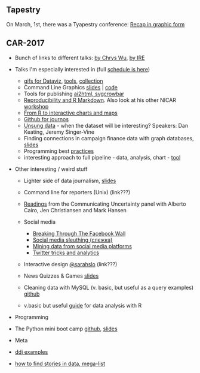 ## Tapestry
On March, 1st, there was a Tyapestry conference:
[Recap in graphic form](http://catherinemaddenrelay.com/blog/2017/3/6/tapestry-2017-recap)


## CAR-2017
* Bunch of links to different talks: [by Chrys Wu](http://blog.chryswu.com/2017/03/02/nicar17-slides-links-tutorials-nicar17/), [by IRE](https://ire.org/conferences/nicar2017/tipsheets-and-links/)
* Talks I'm especially interested in (full [schedule is here](http://ire.org/conferences/nicar2017/schedule/))
  * [gifs for Dataviz](http://lenagroeger.com/datagifs/#/), [tools](https://github.com/lenagroeger/gifs), [collection](https://www.pinterest.com/jsvine/datagifs/)
  * Command Line Graphics [slides](https://docs.google.com/presentation/d/1YEP9VJM16foortYfbaLrcwCR8X8V_XA5uEWPLoDjJ9Y/mobilepresent?slide=id.p) | [code](https://github.com/jonkeegan/command-line-graphics)
  * Tools for publishing [ai2html, svgcrowbar](https://docs.google.com/presentation/d/1YSxRxrPTpCOyrYyJlyR_U33PuhZI2xYjCmISJp3KM3k/pub#slide=id.g1d0b3f77a7_0_0)
  * [Reproducibility and R Markdown](https://andrewbtran.github.io/NICAR/2017/reproducibility-rmarkdown/creating_packages.html). Also look at his other NICAR [workshop](https://github.com/andrewbtran/NICAR/tree/master/2017) 
  * [From R to interactive charts and maps](http://paldhous.github.io/NICAR/2017/r-to-javascript.html)
  * [Github for journos](https://github.com/hectorsector/nicar-17/blob/master/nicar.pdf) 
  * [Unsung data](https://jsvine.github.io/nicar-2017-unsung-data/#) - when the dataset will be interesting? Speakers: Dan Keating, Jeremy Singer-Vine
  * Finding connections in campaign finance data with graph databases, [slides](https://docs.google.com/presentation/d/18fW8NkWxDIDZOVFvhT5J19V5AbGKYG7D35_CtjNO_CI/edit#slide=id.g21092bfb5f_1_79)
  * Programming best [practices](https://thejefflarson.github.io/nicar17/best-practices/index.html)
  * interesting approach to full pipeline - data, analysis, chart - [tool](http://cjworkbench.org/)

  
  
* Other interesting / weird stuff
  * Lighter side of data journalism, [slides](https://docs.google.com/presentation/d/1bBW6y-BMb_EYOPM1rHdrti3IIh5JePirwuiNSwUNvDI/edit#slide=id.p)
  * Command line for reporters (Unix) (link???)
  * [Readings](https://www.dropbox.com/sh/3fhpxq4xsxkowto/AABzDLgyXnvIaOz2S9oPWFxBa/1SlidesNicar/1A_SLIDES_NICAR?dl=0) from the Communicating Uncertainty panel with Alberto Cairo, Jen Christiansen and Mark Hansen
  * Social media
    * [Breaking Through The Facebook Wall](https://docs.google.com/presentation/d/173oI8KaDYrK7KDznPoZvgTyEXkeVZ1sIWNgO_8CoGeE/edit#slide=id.g1d0f2ec0f7_0_307)
    * [Social media sleuthing (слєжка)](https://docs.google.com/document/d/1o8WongwlHqgUhHZAmkLEilJ43MMlKRTcMWZHIO8x1v4/edit)
    * [Mining data from social media platforms](https://github.com/lamthuyvo/social-media-data-scripts)
    * [Twitter tricks and analytics](https://drive.google.com/file/d/0B-GOmv6pS0VsbUQwV2JVSWo0cUE/view)

  * Interactive design [@sarahslo](https://twitter.com/sarahslo) (link???)
  * News Quizzes & Games  [slides](https://docs.google.com/presentation/d/18ZoWclvheo0ohYP0C82R7ESB0kCEh3V5QkTgaeHTSKA/edit#slide=id.p)
  * Cleaning data with MySQL (v. basic, but useful as a query examples) [github](https://github.com/mlalexander/NICARSQL)
  * v.basic but useful [guide](http://paldhous.github.io/NICAR/2017/r-analysis.html) for data analysis with R 
    
* Programming
 * The Python mini boot camp [github](https://github.com/ireapps/pycar), [slides](https://ireapps.github.io/pycar/pycar_intro.html#/1)
 
* Meta
 * [ddj examples](https://github.com/showcases/open-journalism)
 * [how to find stories in data, mega-list](https://github.com/dannguyen/acp-2017-finding-stories-in-data#howtos)
